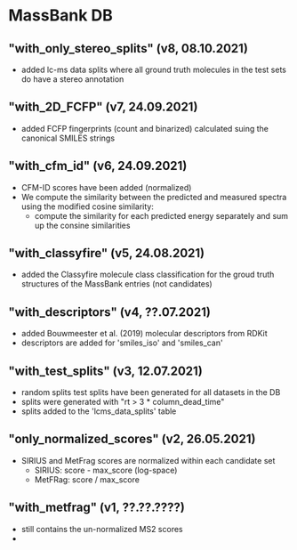 # MassBank DB

## "with_only_stereo_splits" (v8, 08.10.2021)

- added lc-ms data splits where all ground truth molecules in the
  test sets do have a stereo annotation

## "with_2D_FCFP" (v7, 24.09.2021)

- added FCFP fingerprints (count and binarized) calculated suing the 
  canonical SMILES strings

## "with_cfm_id" (v6, 24.09.2021)

- CFM-ID scores have been added (normalized)
- We compute the similarity between the predicted and measured spectra 
  using the modified cosine similarity:
  * compute the similarity for each predicted energy separately and sum up
    the consine similarities

## "with_classyfire" (v5, 24.08.2021)

- added the Classyfire molecule class classification for the groud
  truth structures of the MassBank entries (not candidates)

## "with_descriptors" (v4, ??.07.2021)

- added Bouwmeester et al. (2019) molecular descriptors from RDKit
- descriptors are added for 'smiles_iso' and 'smiles_can'

## "with_test_splits" (v3, 12.07.2021)

- random splits test splits have been generated for all datasets
  in the DB
- splits were generated with "rt > 3 * column_dead_time"
- splits added to the 'lcms_data_splits' table

## "only_normalized_scores" (v2, 26.05.2021)

- SIRIUS and MetFrag scores are normalized within each candidate set
  - SIRIUS: score - max_score (log-space)
  - MetFRag: score / max_score

## "with_metfrag" (v1, ??.??.????)

- still contains the un-normalized MS2 scores 
- 
